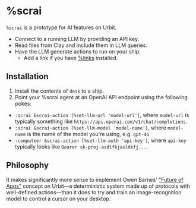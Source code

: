 # %scrai

`%scrai` is a prototype for AI features on Urbit.

- Connect to a running LLM by providing an API key.
- Read files from Clay and include them in LLM queries.
- Have the LLM generate actions to run on your ship:
  - Add a link if you have [%links](https://github.com/hanfel-dovned/links) installed.

## Installation

1. Install the contents of `desk` to a ship.
2. Point your %scrai agent at an OpenAI API endpoint using the following pokes:
- `:scrai &scrai-action [%set-llm-url 'model-url']`, where `model-url` is typically something like `https://api.openai.com/v1/chat/completions`.
- `:scrai &scrai-action [%set-llm-model 'model-name']`, where `model-name` is the name of the model you're using, e.g. `gpt-4o`
- `:computeer &scrai-action [%set-llm-auth 'api-key']`, where `api-key` typically looks like `Bearer sk-proj-asdlfkjasldkfj...`.

## Philosophy

It makes significantly more sense to implement Owen Barnes' ["Future of Apps"](https://youtu.be/QU0Ml0ihds0?si=oVQFYv-yuuGK3_jR&t=3258) concept on Urbit—a deterministic system made up of protocols with well-defined actions—than it does to try and train an image-recognition model to control a cursor on your desktop.